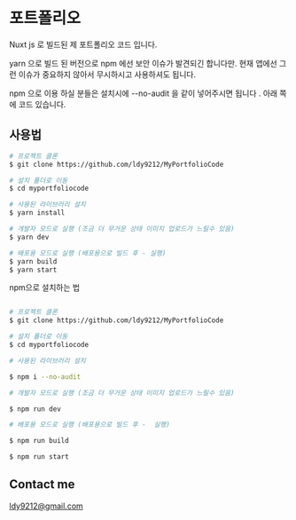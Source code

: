 # 포트폴리오

Nuxt js 로 빌드된 제 포트폴리오 코드 입니다.

yarn 으로 빌드 된 버전으로 npm 에선 보안 이슈가 발견되긴 합니다만. 현재 앱에선 그런 이슈가 중요하지 않아서 무시하시고 사용하셔도 됩니다.

npm 으로 이용 하실 분들은 설치시에 --no-audit 을 같이 넣어주시면 됩니다 . 아래 쪽에 코드 있습니다.

## 사용법

```bash
# 프로젝트 클론
$ git clone https://github.com/ldy9212/MyPortfolioCode

# 설치 폴더로 이동
$ cd myportfoliocode

# 사용된 라이브러리 설치
$ yarn install

# 개발자 모드로 실행 (조금 더 무거운 상태 이미지 업로드가 느릴수 있음)
$ yarn dev

# 배포용 모드로 실행 (배포용으로 빌드 후 - 실행)
$ yarn build
$ yarn start
```

npm으로 설치하는 법

```bash

# 프로젝트 클론
$ git clone https://github.com/ldy9212/MyPortfolioCode

# 설치 폴더로 이동
$ cd myportfoliocode

# 사용된 라이브러리 설치

$ npm i --no-audit

# 개발자 모드로 실행 (조금 더 무거운 상태 이미지 업로드가 느릴수 있음)

$ npm run dev

# 배포용 모드로 실행 (배포용으로 빌드 후 -  실행)

$ npm run build

$ npm run start

```

## Contact me

ldy9212@gmail.com
